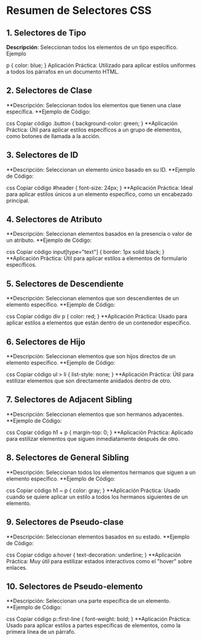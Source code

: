 # Resumen de Selectores CSS

## 1. Selectores de Tipo
**Descripción**: Seleccionan todos los elementos de un tipo específico.
Ejemplo 

p {
  color: blue;
}
Aplicación Práctica: Utilizado para aplicar estilos uniformes a todos los párrafos en un documento HTML.

## 2. Selectores de Clase
**Descripción: Seleccionan todos los elementos que tienen una clase específica.
**Ejemplo de Código:


css
Copiar código
.button {
  background-color: green;
}
**Aplicación Práctica: Útil para aplicar estilos específicos a un grupo de elementos, como botones de llamada a la acción.

## 3. Selectores de ID
**Descripción: Seleccionan un elemento único basado en su ID.
**Ejemplo de Código:

css
Copiar código
#header {
  font-size: 24px;
}
**Aplicación Práctica: Ideal para aplicar estilos únicos a un elemento específico, como un encabezado principal.

## 4. Selectores de Atributo
**Descripción: Seleccionan elementos basados en la presencia o valor de un atributo.
**Ejemplo de Código:

css
Copiar código
input[type="text"] {
  border: 1px solid black;
}
**Aplicación Práctica: Útil para aplicar estilos a elementos de formulario específicos.

## 5. Selectores de Descendiente
**Descripción: Seleccionan elementos que son descendientes de un elemento específico.
**Ejemplo de Código:

css
Copiar código
div p {
  color: red;
}
**Aplicación Práctica: Usado para aplicar estilos a elementos que están dentro de un contenedor específico.

## 6. Selectores de Hijo
**Descripción: Seleccionan elementos que son hijos directos de un elemento específico.
**Ejemplo de Código:

css
Copiar código
ul > li {
  list-style: none;
}
**Aplicación Práctica: Útil para estilizar elementos que son directamente anidados dentro de otro.

## 7. Selectores de Adjacent Sibling
**Descripción: Seleccionan elementos que son hermanos adyacentes.
**Ejemplo de Código:

css
Copiar código
h1 + p {
  margin-top: 0;
}
**Aplicación Práctica: Aplicado para estilizar elementos que siguen inmediatamente después de otro.

## 8. Selectores de General Sibling
**Descripción: Seleccionan todos los elementos hermanos que siguen a un elemento específico.
**Ejemplo de Código:

css
Copiar código
h1 ~ p {
  color: gray;
}
**Aplicación Práctica: Usado cuando se quiere aplicar un estilo a todos los hermanos siguientes de un elemento.

## 9. Selectores de Pseudo-clase
**Descripción: Seleccionan elementos basados en su estado.
**Ejemplo de Código:

css
Copiar código
a:hover {
  text-decoration: underline;
}
**Aplicación Práctica: Muy útil para estilizar estados interactivos como el "hover" sobre enlaces.

## 10. Selectores de Pseudo-elemento
**Descripción: Seleccionan una parte específica de un elemento.
**Ejemplo de Código:

css
Copiar código
p::first-line {
  font-weight: bold;
}
**Aplicación Práctica: Usado para aplicar estilos a partes específicas de elementos, como la primera línea de un párrafo.
